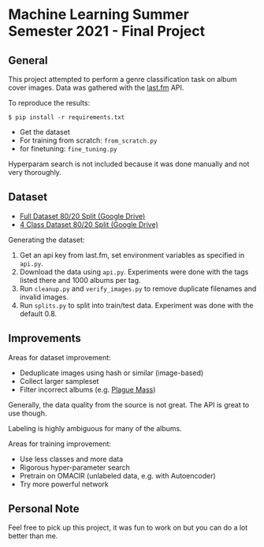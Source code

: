 # Machine Learning Summer Semester 2021 - Final Project

## General

This project attempted to perform a genre classification task on album cover images.
Data was gathered with the [last.fm](https://www.last.fm/) API.

To reproduce the results:
```console
$ pip install -r requirements.txt
```
- Get the dataset
- For training from scratch: `from_scratch.py`
- for finetuning: `fine_tuning.py`

Hyperparam search is not included because it was done manually and not very thoroughly.

## Dataset

- [Full Dataset 80/20 Split (Google Drive)](https://drive.google.com/file/d/1sYaW_o7A9k5yrs_wB54cXJYMycodd3vL/view?usp=sharing)
- [4 Class Dataset 80/20 Split (Google Drive)](https://drive.google.com/file/d/1-55FKk9DZAuzAymxaxLPbOEnZT0e07_7/view?usp=sharing)

Generating the dataset:
1. Get an api key from last.fm, set environment variables as specified in `api.py`.
2. Download the data using `api.py`. Experiments were done with the tags listed there and 1000 albums per tag.
3. Run `cleanup.py` and `verify_images.py` to remove duplicate filenames and invalid images.
4. Run `splits.py` to split into train/test data. Experiment was done with the default 0.8.

## Improvements 

Areas for dataset improvement:
- Deduplicate images using hash or similar (image-based)
- Collect larger sampleset
- Filter incorrect albums (e.g. [Plague Mass](https://www.last.fm/music/Diamanda+Gal%C3%A1s/Plague+Mass/+tags))

Generally, the data quality from the source is not great. The API is great to use though.

Labeling is highly ambiguous for many of the albums.

Areas for training improvement:
- Use less classes and more data
- Rigorous hyper-parameter search
- Pretrain on OMACIR (unlabeled data, e.g. with Autoencoder)
- Try more powerful network

## Personal Note

Feel free to pick up this project, it was fun to work on but you can do a lot better than me.